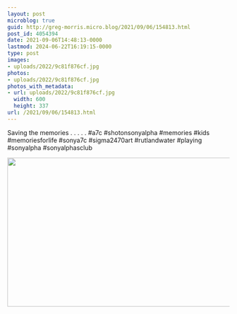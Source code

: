 ```yaml
---
layout: post
microblog: true
guid: http://greg-morris.micro.blog/2021/09/06/154813.html
post_id: 4054394
date: 2021-09-06T14:48:13-0000
lastmod: 2024-06-22T16:19:15-0000
type: post
images:
- uploads/2022/9c81f876cf.jpg
photos:
- uploads/2022/9c81f876cf.jpg
photos_with_metadata:
- url: uploads/2022/9c81f876cf.jpg
  width: 600
  height: 337
url: /2021/09/06/154813.html
---
```

Saving the memories
.
.
.
.
.
#a7c #shotonsonyalpha #memories #kids #memoriesforlife #sonya7c #sigma2470art #rutlandwater #playing #sonyalpha #sonyalphasclub

<img src="uploads/2022/9c81f876cf.jpg" width="600" height="337" alt="">
